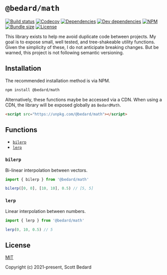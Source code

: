 # `@bedard/math`

[![Build status](https://img.shields.io/github/workflow/status/scottbedard/math/Test)](https://github.com/scottbedard/math/actions)
[![Codecov](https://img.shields.io/codecov/c/github/scottbedard/math)](https://codecov.io/gh/scottbedard/math)
[![Dependencies](https://img.shields.io/david/scottbedard/math)](https://david-dm.org/scottbedard/math)
[![Dev dependencies](https://img.shields.io/david/dev/scottbedard/math)](https://david-dm.org/scottbedard/math?type=dev)
[![NPM](https://img.shields.io/npm/v/@bedard/math)](https://www.npmjs.com/package/@bedard/math)
[![Bundle size](https://img.shields.io/bundlephobia/minzip/@bedard/math?label=gzipped)](https://bundlephobia.com/result?p=@bedard/math)
[![License](https://img.shields.io/github/license/scottbedard/math?color=blue)](https://github.com/scottbedard/math/blob/main/LICENSE)

This library exists to help me avoid duplicate code between projects. My goal is to expose small, well tested, and tree-shakeable utility functions. Given the simplicity of these, I do not anticipate breaking changes. But be warned, this project is not following semantic versioning.

## Installation

The recommended installation method is via NPM.

```bash
npm install @bedard/math
```

Alternatively, these functions maybe be accessed via a CDN. When using a CDN, the library will be exposed globally as `BedardMath`.

```html
<script src="https://unpkg.com/@bedard/math"></script>
```

## Functions

- [`bilerp`](#bilerp)
- [`lerp`](#lerp)

### `bilerp`

Bi-linear interpolation between vectors.

```js
import { bilerp } from '@bedard/math'

bilerp([0, 0], [10, 10], 0.5) // [5, 5]
```

### `lerp`

Linear interpolation between numbers.

```js
import { lerp } from '@bedard/math'

lerp(0, 10, 0.5) // 5
```

## License

[MIT](https://github.com/scottbedard/math/blob/main/LICENSE)

Copyright (c) 2021-present, Scott Bedard
